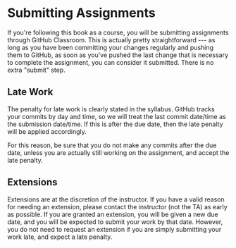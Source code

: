# Submitting Assignments

If you're following this book as a course, you will be submitting assignments through GitHub Classroom. This is actually pretty straightforward --- as long as you have been committing your changes regularly and pushing them to GitHub, as soon as you've pushed the last change that is necessary to complete the assignment, you can consider it submitted. There is no extra "submit" step.

## Late Work

The penalty for late work is clearly stated in the syllabus. GitHub tracks your commits by day and time, so we will treat the last commit date/time as the submission date/time. If this is after the due date, then the late penalty will be applied accordingly.

For this reason, be sure that you do not make any commits after the due date, unless you are actually still working on the assignment, and accept the late penalty.

## Extensions

Extensions are at the discretion of the instructor. If you have a valid reason for needing an extension, please contact the instructor (not the TA) as early as possible. If you are granted an extension, you will be given a new due date, and you will be expected to submit your work by that date. However, you do not need to request an extension if you are simply submitting your work late, and expect a late penalty.